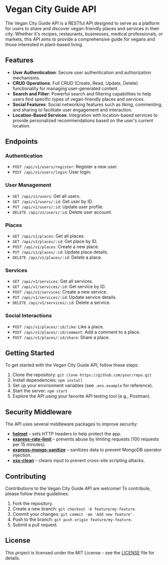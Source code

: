 # Vegan City Guide API

The Vegan City Guide API is a RESTful API designed to serve as a platform for users to share and discover vegan-friendly places and services in their city. Whether it's recipes, restaurants, businesses, medical professionals, or markets, this API aims to provide a comprehensive guide for vegans and those interested in plant-based living.

## Features

- **User Authentication**: Secure user authentication and authorization mechanisms.
- **CRUD Operations**: Full CRUD (Create, Read, Update, Delete) functionality for managing user-generated content.
- **Search and Filter**: Powerful search and filtering capabilities to help users find specific types of vegan-friendly places and services.
- **Social Features**: Social networking features such as liking, commenting, and sharing to facilitate user engagement and interaction.
- **Location-Based Services**: Integration with location-based services to provide personalized recommendations based on the user's current location.

## Endpoints

### Authentication

- `POST /api/v1/users/register`: Register a new user.
- `POST /api/v1/users/login`: User login.

### User Management

- `GET /api/v1/users`: Get all users.
- `GET /api/v1/users/:id`: Get user by ID.
- `PUT /api/v1/users/:id`: Update user profile.
- `DELETE /api/v1/users/:id`: Delete user account.

### Places

- `GET /api/v1/places`: Get all places.
- `GET /api/v1/places/:id`: Get place by ID.
- `POST /api/v1/places`: Create a new place.
- `PUT /api/v1/places/:id`: Update place details.
- `DELETE /api/v1/places/:id`: Delete a place.

### Services

- `GET /api/v1/services`: Get all services.
- `GET /api/v1/services/:id`: Get service by ID.
- `POST /api/v1/services`: Create a new service.
- `PUT /api/v1/services/:id`: Update service details.
- `DELETE /api/v1/services/:id`: Delete a service.

### Social Interactions

- `POST /api/v1/places/:id/like`: Like a place.
- `POST /api/v1/places/:id/comment`: Add a comment to a place.
- `POST /api/v1/places/:id/share`: Share a place.

## Getting Started

To get started with the Vegan City Guide API, follow these steps:

1. Clone the repository: `git clone https://github.com/your/repo.git`
2. Install dependencies: `npm install`
3. Set up your environment variables (see `.env.example` for reference).
4. Start the server: `npm start`
5. Explore the API using your favorite API testing tool (e.g., Postman).

## Security Middleware

The API uses several middleware packages to improve security:

- **[helmet](https://helmetjs.github.io/)** – sets HTTP headers to help protect the app.
- **[express-rate-limit](https://github.com/nfriedly/express-rate-limit)** – prevents abuse by limiting requests (100 requests per 15 minutes).
- **[express-mongo-sanitize](https://github.com/fiznool/express-mongo-sanitize)** – sanitizes data to prevent MongoDB operator injection.
- **[xss-clean](https://www.npmjs.com/package/xss-clean)** – cleans input to prevent cross-site scripting attacks.

## Contributing

Contributions to the Vegan City Guide API are welcome! To contribute, please follow these guidelines:

1. Fork the repository.
2. Create a new branch: `git checkout -b feature/my-feature`.
3. Commit your changes: `git commit -am 'Add new feature'`.
4. Push to the branch: `git push origin feature/my-feature`.
5. Submit a pull request.

## License

This project is licensed under the MIT License - see the [LICENSE](LICENSE) file for details.
